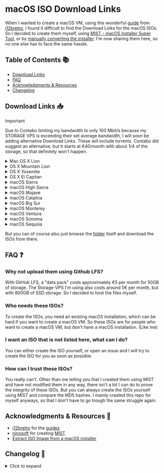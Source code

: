 # macOS ISO Download Links

When I wanted to create a macOS VM, using this wonderful [guide](https://i12bretro.github.io/tutorials/0566.html) from [i12bretro](https://www.youtube.com/@i12bretro), I found it difficult to find the Download Links for the macOS ISOs. So I decided to create them myself, using [MIST - macOS Installer Super Tool](https://github.com/ninxsoft/Mist), or by [manually converting the installer](https://gist.github.com/itsmikita/bf9dc06000f149fdde11ab4379ac4165).  I'm now sharing them here, so no one else has to face the same hassle.

## Table of Contents 📚

- [Download Links](#download-links-)
- [FAQ](#faq-)
- [Acknowledgments & Resources](#acknowledgments--resources-)
- [Changelog](#changelog-)

## Download Links 📥

> [!IMPORTANT]
> Due to Contabo limiting my bandwidth to only 100 Mbit/s because my STORAGE VPS is exceeding their set average bandwidth, I will soon be adding alternative Download Links. These will include torrents. Contabo did suggest an alternative, but it starts at €40/month with about 1/4 of the storage, so that definitely won't happen.

<details>
  <summary>Mac OS X Lion</summary>
  
  | Version                            | MD5 Hash                              | Download Links                                                                               |
  |------------------------------------|---------------------------------------|----------------------------------------------------------------------------------------------|
  | Mac OS X Lion 10.7.5_11G63         | 595f220e6a9aaeb7bc4ed99df0d6064f      | [Storage VPS](https://data.pyenb.network/macOS/isos/Mac%20OS%20X%20Lion%2010.7.5_11G63.iso) / [Torrent](https://data.pyenb.network/macOS/isos/torrents/Mac%20OS%20X%20Lion%2010.7.5_11G63.iso.torrent) |

</details>

<details>
  <summary>OS X Mountain Lion</summary>
  
  | Version                            | MD5 Hash                              | Download Links                                                                               |
  |------------------------------------|---------------------------------------|----------------------------------------------------------------------------------------------|
  | OS X Mountain Lion 10.8.5_12F45    | 730f39d2fe77e12ae194643e3dc20bf0      | [Storage VPS](https://data.pyenb.network/macOS/isos/OS%20X%20Mountain%20Lion%2010.8.5_12F45.iso) / [Torrent](https://data.pyenb.network/macOS/isos/torrents/OS%20X%20Mountain%20Lion%2010.8.5_12F45.iso.torrent) |

</details>

<details>
  <summary>OS X Yosemite</summary>
  
  | Version                            | MD5 Hash                              | Download Links                                                                               |
  |------------------------------------|---------------------------------------|----------------------------------------------------------------------------------------------|
  | OS X Yosemite 10.10.5_14F27        | 816d4ba073f299040b861b14aab5b3d3      | [Storage VPS](https://data.pyenb.network/macOS/isos/OS%20X%20Yosemite%2010.10.5_14F27.iso) / [Torrent](https://data.pyenb.network/macOS/isos/torrents/OS%20X%20Yosemite%2010.10.5_14F27.iso.torrent) |

</details>

<details>
  <summary>OS X El Capitan</summary>
  
  | Version                            | MD5 Hash                              | Download Links                                                                               |
  |------------------------------------|---------------------------------------|----------------------------------------------------------------------------------------------|
  | OS X El Capitan 10.11.6_15G31      | b5de0157ced2bd51e72fb6f899768c96      | [Storage VPS](https://data.pyenb.network/macOS/isos/OS%20X%20El%20Capitan%2010.11.6_15G31.iso) / [Torrent](https://data.pyenb.network/macOS/isos/torrents/OS%20X%20El%20Capitan%2010.11.6_15G31.iso.torrent) |

</details>

<details>
  <summary>macOS Sierra</summary>
  
  | Version                            | MD5 Hash                              | Download Links                                                                               |
  |------------------------------------|---------------------------------------|----------------------------------------------------------------------------------------------|
  | macOS Sierra 10.12.6_16G29         | cae4996857a25f495ded1863472841c7      | [Storage VPS](https://data.pyenb.network/macOS/isos/macOS%20Sierra%2010.12.6_16G29.iso) / [Torrent](https://data.pyenb.network/macOS/isos/torrents/macOS%20Sierra%2010.12.6_16G29.iso.torrent) |

</details>

<details>
  <summary>macOS High Sierra</summary>
  
  | Version                            | MD5 Hash                              | Download Links                                                                               |
  |------------------------------------|---------------------------------------|----------------------------------------------------------------------------------------------|
  | macOS High Sierra 10.13.6_17G66    | 7e7af6a6ef939b95fa42cc0f53927a11      | [Storage VPS](https://data.pyenb.network/macOS/isos/macOS%20High%20Sierra%2010.13.6_17G66.iso) / [Torrent](https://data.pyenb.network/macOS/isos/torrents/macOS%20High%20Sierra%2010.13.6_17G66.iso.torrent) |

</details>

<details>
  <summary>macOS Mojave</summary>
  
  | Version                            | MD5 Hash                              | Download Links                                                                               |
  |------------------------------------|---------------------------------------|----------------------------------------------------------------------------------------------|
  | macOS Mojave 10.14.6_18G103        | bb9c095384fdc4075ae5b9df145785b2      | [Storage VPS](https://data.pyenb.network/macOS/isos/macOS%20Mojave%2010.14.6_18G103.iso) / [Torrent](https://data.pyenb.network/macOS/isos/torrents/macOS%20Mojave%2010.14.6_18G103.iso.torrent) |

</details>

<details>
  <summary>macOS Catalina</summary>
  
  | Version                            | MD5 Hash                              | Download Links                                                                               |
  |------------------------------------|---------------------------------------|----------------------------------------------------------------------------------------------|
  | macOS Catalina 10.15.7_19H15       | 150ce45acc391ee24e42e0495dc9afe2      | [Storage VPS](https://data.pyenb.network/macOS/isos/macOS%20Catalina%2010.15.7_19H15.iso) / [Torrent](https://data.pyenb.network/macOS/isos/torrents/macOS%20Catalina%2010.15.7_19H15.iso.torrent) |

</details>

<details>
  <summary>macOS Big Sur</summary>
  
  | Version                            | MD5 Hash                              | Download Links                                                                               |
  |------------------------------------|---------------------------------------|----------------------------------------------------------------------------------------------|
  | macOS Big Sur 11.7.10_20G1427      | 0e160ae4939df6da42f53657a2a30cf7      | [Storage VPS](https://data.pyenb.network/macOS/isos/macOS%20Big%20Sur%2011.7.10_20G1427.iso) / [Torrent](https://data.pyenb.network/macOS/isos/torrents/macOS%20Big%20Sur%2011.7.10_20G1427.iso.torrent) |

</details>

<details>
  <summary>macOS Monterey</summary>
  
  | Version                            | MD5 Hash                              | Download Links                                                                               |
  |------------------------------------|---------------------------------------|----------------------------------------------------------------------------------------------|
  | macOS Monterey 12.7.6_21H1320      | ab2c616bdce3b3c856fa88cfcddbf047      | [Storage VPS](https://data.pyenb.network/macOS/isos/macOS%20Monterey%2012.7.6_21H1320.iso) / [Torrent](https://data.pyenb.network/macOS/isos/torrents/macOS%20Monterey%2012.7.6_21H1320.iso.torrent) |

</details>

<details>
  <summary>macOS Ventura</summary>
  
  | Version                            | MD5 Hash                              | Download Links                                                                               |
  |------------------------------------|---------------------------------------|----------------------------------------------------------------------------------------------|
  | macOS Ventura 13.6.9_22G830        | d363dc0c886206ddc0d0325ee0cf4b69      | [Storage VPS](https://data.pyenb.network/macOS/isos/macOS%20Ventura%2013.6.9_22G830.iso) / [Torrent](https://data.pyenb.network/macOS/isos/torrents/macOS%20Ventura%2013.6.9_22G830.iso.torrent) |

</details>

<details>
  <summary>macOS Sonoma</summary>
  
  | Version                            | MD5 Hash                              | Download Links                                                                               |
  |------------------------------------|---------------------------------------|----------------------------------------------------------------------------------------------|
  | macOS Sonoma 14.7_23H124           | 26acc94a4c72f850d46bd8e0eff6e8ce      | [Storage VPS](https://data.pyenb.network/macOS/isos/macOS%20Sonoma%2014.7_23H124.iso) / [Torrent](https://data.pyenb.network/macOS/isos/torrents/macOS%20Sonoma%2014.7_23H124.iso.torrent) |

</details>

<details>
  <summary>macOS Sequoia</summary>
  
  | Version                            | MD5 Hash                              | Download Links                                                                               |
  |------------------------------------|---------------------------------------|----------------------------------------------------------------------------------------------|
  | macOS Sequoia 15.0_24A5320a_Beta6  | 83156ad3603a24a2952fe947238e0eee      | [Storage VPS](https://data.pyenb.network/macOS/isos/macOS%20Sequoia%2015.0_24A5320a_Beta6.iso) / [Torrent](https://data.pyenb.network/macOS/isos/torrents/macOS%20Sequoia%2015.0_24A5320a_Beta6.iso.torrent) |

</details>

But you can of course also just browse the [folder](https://data.pyenb.network/macOS/isos) itself and download the ISOs from there.

## FAQ ❓

### Why not upload them using Github LFS?

With GitHub LFS, a "data pack" costs approximately €5 per month for 50GB of storage. The Storage-VPS I'm using also costs around 5€ per month, but with 800GB of SSD storage. So I decided to host the files myself.

### Who needs these ISOs?

To create the ISOs, you need an existing macOS installation, which can be hard if you want to create a macOS VM. So these ISOs are for people who want to create a macOS VM, but don't have a macOS installation. (Like me)

### I want an ISO that is not listed here, what can I do?

You can either create the ISO yourself, or open an issue and I will try to create the ISO for you as soon as possible.

### How can I trust these ISOs?

You really can't. Other than me telling you that I created them using MIST and have not modified them in any way, there isn't a lot I can do to prove the integrity of these ISOs. But you can always create the ISOs yourself using MIST and compare the MD5 hashes. I mainly created this repo for myself anyways, so that I don't have to go trough the same struggle again.

## Acknowledgments & Resources 🙏

- [i12bretro](https://www.youtube.com/@i12bretro) for the [guides](https://i12bretro.github.io/tutorials/)
- [ninxsoft](https://github.com/ninxsoft) for creating [MIST](https://github.com/ninxsoft/Mist)
- [Extract ISO Image from a macOS installer](https://gist.github.com/itsmikita/bf9dc06000f149fdde11ab4379ac4165)

## Changelog 📅

<details>
<summary>Click to expand</summary>

### 2024-10-06

- Added torrent download links for every ISO

### 2024-09-25

- Added Torrent download links for all ISOs
- Reuploaded macOS Sonoma again. Issue still doesn't seem to be fixed.
- Updated macOS Sonoma to 14.7

### 2024-09-14

- Reuploaded macOS Sonoma 14.6.1_23G93 due to "[Installation cannot proceed because the installer is damaged](https://github.com/Pyenb/macOS-ISOs/issues/1)"

### 2024-08-16

- Added macOS Sequoia 15.0_24A5320a_Beta6

### 2024-08-07

- Added Mac OS X Lion 10.7.5_11G63
- Added OS X Mountain Lion 10.8.5_12F45
- Added OS X Yosemite 10.10.5_14F27
- Added OS X El Capitan 10.11.6_15G31
- Added macOS Sierra 10.12.6_16G29
- Added macOS High Sierra 10.13.6_17G66
- Added macOS Mojave 10.14.6_18G103
- Added macOS Catalina 10.15.7_19H15
- Added macOS Big Sur 11.7.10_20G1427
- Added macOS Monterey 12.7.6_21H1320
- Added macOS Ventura 13.6.9_22G830
- Added macOS Sonoma 14.6.1_23G93

</details>
